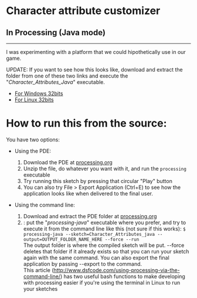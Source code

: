 Character attribute customizer
==============================
In Processing (Java mode)
---

* * *

I was experimenting with a platform that we could hipothetically use in our game.  
  
UPDATE: If you want to see how this looks like,
download and extract the folder from one of these two links and execute the "*Character_Attributes_Java*" executable.
* [For Windows 32bits](https://www.dropbox.com/sh/tkz7b00o4rbk8t7/AAC-qcTTtfyCmQsysvQ8d8W5a?dl=0)
* [For Linux 32bits](https://www.dropbox.com/sh/uczxnt9zz0prd0x/AACW-BFsIzyD8fhHOqKgC4NOa?dl=0)



# How to run this from the source:

You have two options:

* Using the PDE:
    1. Download the PDE at [processing.org](https://processing.org/download/?processing)
    2. Unzip the file, do whatever you want with it, and run the `processing` executable
    3. Try running this sketch by pressing that circular "Play" button
    4. You can also try File > Export Application (Ctrl+E) to see how the application looks like when delivered to the final user.

* Using the command line:
    1. Download and extract the PDE folder at [processing.org](https://processing.org/download/?processing)
    2. :  put the "*processing-java*" executable where you prefer, and try to execute it from the command line like this (not sure if this works):
    `$ processing-java --sketch=Character_Attributes_java --output=OUTPUT_FOLDER_NAME_HERE --force --run`  
The output folder is where the compiled sketch will be put. --force deletes that folder if it already exists so that you can run your sketch again with the same command. You can also export the final application by passing --export to the command.  
This article (http://www.dsfcode.com/using-processing-via-the-command-line/) has two useful bash functions to make developing with processing easier if you're using the terminal in Linux to run your sketches
